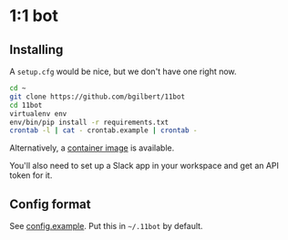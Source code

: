 # 1:1 bot

## Installing

A `setup.cfg` would be nice, but we don't have one right now.

```sh
cd ~
git clone https://github.com/bgilbert/11bot
cd 11bot
virtualenv env
env/bin/pip install -r requirements.txt
crontab -l | cat - crontab.example | crontab -
```

Alternatively, a [container image](https://quay.io/repository/bgilbert/11bot)
is available.

You'll also need to set up a Slack app in your workspace and get an API
token for it.

## Config format

See [config.example](config.example).  Put this in `~/.11bot` by default.
